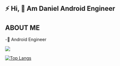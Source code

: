 ## :zap: Hi, :wave: Am Daniel Android Engineer

## ABOUT ME
-:iphone: Android Engineer

<img src = "https://github-readme-stats.vercel.app/api?username=Dannyk-kago&&show_icons=true&title_color=ffffff&icon_color=bb2acf&text_color=daf7dc&bg_color=151515">


[![Top Langs](https://github-readme-stats.vercel.app/api/top-langs/?username=Dannyk-kago&layout=compact)](https://github.com/anuraghazra/github-readme-stats)





